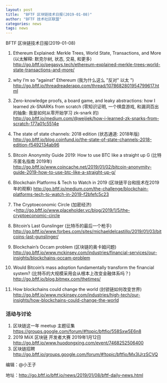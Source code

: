 ```yaml
---
layout: post
title:  "BFTF 区块链技术日报(2019-01-08)"
author: "BFTF 技术社区联盟"
categories: news
tags: news
---
```


BFTF 区块链技术日报(2019-01-08)

1. Ethereum Explained: Merkle Trees, World State, Transactions, and More (以太解释: 默克尔树, 状态, 交易, 和更多) <http://go.bftf.io/pegasys.tech/ethereum-explained-merkle-trees-world-state-transactions-and-more/>

2. why I’m so “against” Ethereum (我为什么这么 "反对" 以太 ") <http://go.bftf.io/threadreaderapp.com/thread/1078682801954799617.html>

3. Zero-knowledge proofs, a board game, and leaky abstractions: how I learned zk-SNARKs from scratch (零知识证明, 一个棋盘游戏, 和漏洞百出的抽象: 我是如何从零开始学习 zk-snark 的) <http://go.bftf.io/medium.com/@weijiek/how-i-learned-zk-snarks-from-scratch-177a01c5514e>

4. The state of state channels: 2018 edition (状态通道: 2018年版) <http://go.bftf.io/blog.coinfund.io/the-state-of-state-channels-2018-edition-f5492134ab96>

5. Bitcoin Anonymity Guide 2019: How to use BTC like a straight up G (比特币匿名指南 2019年) <http://go.bftf.io/www.coincache.net/2019/01/02/bitcoin-anonymity-guide-2019-how-to-use-btc-like-a-straight-up-g/>

6. Blockchain Platforms & Tech to Watch in 2019 (区块链平台和技术在2019年的观察) <http://go.bftf.io/medium.com/the-challenge/blockchain-platforms-tech-to-watch-in-2019-f2bfefc5c23>

7. The Cryptoeconomic Circle (加密经济) <http://go.bftf.io/www.placeholder.vc/blog/2019/1/5/the-cryptoeconomic-circle

8. Bitcoin’s Last Gunslinger (比特币的最后一个枪手) <http://go.bftf.io/www.forbes.com/sites/michaeldelcastillo/2019/01/03/bitcoins-last-gunslinger/>

9. Blockchain’s Occam problem (区块链的奥卡姆问题) <http://go.bftf.io/www.mckinsey.com/industries/financial-services/our-insights/blockchains-occam-problem>

10. Would Bitcoin’s mass adoption fundamentally transform the financial system? (比特币的大规模采用会从根本上改变金融体系吗？) <http://go.bftf.io/blog.bitmex.com/thetimes/>

11. How blockchains could change the world (封锁链如何改变世界) <http://go.bftf.io/www.mckinsey.com/industries/high-tech/our-insights/how-blockchains-could-change-the-world>



### 活动与讨论

1. 区块链这一年 meetup 主题征集 <https://groups.google.com/forum/#!topic/bftfio/558Sxw5E6n8>
2. 2019 MiiX 区块链 开发者大赛 2019年1月12日 <http://go.bftf.io/www.huodongxing.com/event/7468252506400>
3. 区块链招聘 <http://go.bftf.io/groups.google.com/forum/#!topic/bftfio/Mx3IJrzSCVQ>



编辑：@小王子

地址：http://go.bftf.io/bftf.io/news/2019/01/08/bftf-daily-news.html

